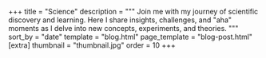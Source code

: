 +++
title = "Science"
description = """
Join me with my journey of scientific discovery and learning. 
Here I share insights, challenges, and "aha" moments as I delve into new concepts, experiments, and theories.
"""
sort_by = "date"
template = "blog.html"
page_template = "blog-post.html"
[extra]
thumbnail = "thumbnail.jpg"
order = 10
+++